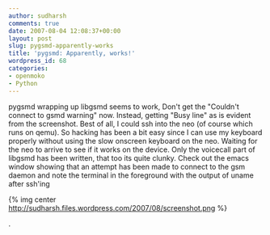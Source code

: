 ```yaml
---
author: sudharsh
comments: true
date: 2007-08-04 12:08:37+00:00
layout: post
slug: pygsmd-apparently-works
title: 'pygsmd: Apparently, works!'
wordpress_id: 68
categories:
- openmoko
- Python
---
```


pygsmd wrapping up libgsmd seems to work, Don't get the "Couldn't connect to gsmd warning" now. Instead, getting "Busy line" as is evident from the screenshot. Best of all, I could ssh into the neo (of course which runs on qemu). So hacking has been a bit easy  since  I can use my keyboard properly without using the slow onscreen keyboard on the neo. Waiting for the neo to arrive to see if it works on the device. Only the voicecall part of libgsmd has been written, that too its quite clunky. Check out the emacs window showing that an attempt has been made to connect to the gsm daemon and note the terminal in the foreground with the output of uname after ssh'ing

{% img center http://sudharsh.files.wordpress.com/2007/08/screenshot.png %}

.
